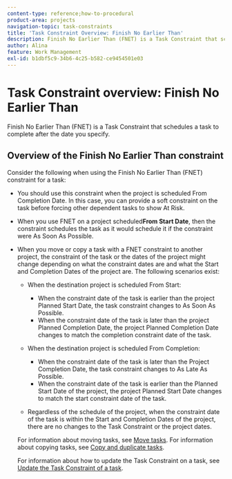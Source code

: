 ```yaml
---
content-type: reference;how-to-procedural
product-area: projects
navigation-topic: task-constraints
title: 'Task Constraint Overview: Finish No Earlier Than'
description: Finish No Earlier Than (FNET) is a Task Constraint that schedules a task to complete after the date you specify.
author: Alina
feature: Work Management
exl-id: b1dbf5c9-34b6-4c25-b582-ce9454501e03
---
```

# Task Constraint overview: Finish No Earlier Than

Finish No Earlier Than (FNET) is a Task Constraint that schedules a task to complete after the date you specify.

## Overview of the Finish No Earlier Than constraint

Consider the following when using the Finish No Earlier Than (FNET) constraint for a task:

* You should use this constraint when the project is scheduled From Completion Date. In this case, you can provide a soft constraint on the task before forcing other dependent tasks to show At Risk. 
* When you use FNET on a project scheduled**From Start Date**, then the constraint schedules the task as it would schedule it if the constraint were As Soon As Possible. 
* When you move or copy a task with a FNET constraint to another project, the constraint of the task or the dates of the project might change depending on what the constraint dates are and what the Start and Completion Dates of the project are. The following scenarios exist:

   * When the destination project is scheduled From Start:

      * When the constraint date of the task is earlier than the project Planned Start Date, the task constraint changes to As Soon As Possible. 
      * When the constraint date of the task is later than the project Planned Completion Date, the project Planned Completion Date changes to match the completion constraint date of the task.

   * When the destination project is scheduled From Completion:

      * When the constraint date of the task is later than the Project Completion Date, the task constraint changes to As Late As Possible. 
      * When the constraint date of the task is earlier than the Planned Start Date of the project, the project Planned Start Date changes to match the start constraint date of the task.

   * Regardless of the schedule of the project, when the constraint date of the task is within the Start and Completion Dates of the project, there are no changes to the Task Constraint or the project dates.

  For information about moving tasks, see [Move tasks](../../../manage-work/tasks/manage-tasks/move-tasks.md). For information about copying tasks, see [Copy and duplicate tasks](../../../manage-work/tasks/manage-tasks/copy-and-duplicate-tasks.md).

  For information about how to update the Task&nbsp;Constraint on a task, see [Update the Task Constraint of a task](../../../manage-work/tasks/task-constraints/update-task-constraint-of-task.md).

<!--
<div data-mc-conditions="QuicksilverOrClassic.Draft mode">
<h2>Use the Finish No Earlier Than constraint</h2>
<p>(NOTE: replaced with new article linked above)&nbsp;</p>
<p>To update the Task Constraint to Finish No Earlier Than:</p>
<ol>
<li value="1">Go to a task whose Task Constraint you want to update.</li>
<li value="2"> <p data-mc-conditions="QuicksilverOrClassic.Quicksilver">Click the <strong>More</strong> icon <img src="assets/qs-more-icon-on-an-object.png"> next to the task name, then click <strong>Edit</strong>.</p> </li>
<li value="3"> <p>In the <strong>Overview</strong> section, expand the <strong>Task Constraint</strong> drop-down menu.</p> </li>
<li value="4"> <p>Select <strong>Finish No Earlier Than</strong>.</p> <p> <img src="assets/fnet-350x267.png" alt="FNET.png" style="width: 350;height: 267;"> </p> </li>
<li value="5"> <p>Specify a <strong>Planned Completion Date</strong>.</p> <p>The task must complete no earlier than this date. </p> </li>
<li value="6">Click <strong>Save Changes.</strong> </li>
</ol>
</div>
-->
